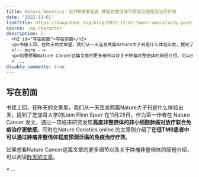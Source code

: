 ```yaml
---
title: Nature Genetics：低TMB患者福音 肿瘤非整倍体可预测泛癌免疫治疗疗效
date: '2022-12-01'
linkTitle: https://kaopubear.top/blog/2022-12-02-tumor-aneuploidy-predicts-ici-survival/
source: .na.character
description: |-
  <h2 id="写在前面">写在前面</h2>
  <p>书接上回，在昨天的文章里，我们从一天连发两篇Nature大子刊是什么体验出发，提到了芝加哥大学的Liam Flinn Spurr 在11月28日，作为第一作者在 Nature Cancer 发文，通过一项临床研究发现<strong>高度非整倍体的非小细胞肺癌对放疗联合免疫治疗更敏感</strong>。同时在Nature Genetics online 的文章则介绍了<strong>在低TMB患者中可以通过肿瘤非整倍体程度预测泛癌的免疫治疗疗效</strong>。</p>
  <!-- more -->
  <p>如果想看Nature Cancer这篇文章的更多细节以及关于肿瘤非整倍体的简短介绍，可以阅读<a href="https://kaopubear.top/blog/2022-12-01-highly-aneuploid-nsclc-rt-icb/">昨天的文章</a>。</p>
  < ...
disable_comments: true
---
```

<h2 id="写在前面">写在前面</h2>
<p>书接上回，在昨天的文章里，我们从一天连发两篇Nature大子刊是什么体验出发，提到了芝加哥大学的Liam Flinn Spurr 在11月28日，作为第一作者在 Nature Cancer 发文，通过一项临床研究发现<strong>高度非整倍体的非小细胞肺癌对放疗联合免疫治疗更敏感</strong>。同时在Nature Genetics online 的文章则介绍了<strong>在低TMB患者中可以通过肿瘤非整倍体程度预测泛癌的免疫治疗疗效</strong>。</p>
<!-- more -->
<p>如果想看Nature Cancer这篇文章的更多细节以及关于肿瘤非整倍体的简短介绍，可以阅读<a href="https://kaopubear.top/blog/2022-12-01-highly-aneuploid-nsclc-rt-icb/">昨天的文章</a>。</p>
< ...